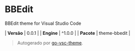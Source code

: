# BBEdit

BBEdit theme for Visual Studio Code

| **Versão** | 0.0.1 |
| **Engine** | ^1.0.0 |
| **Pacote** | theme-bbedit |

> Autogerado por [go-vsc-theme](https://github.com/natalbu/go-vsc-theme).
